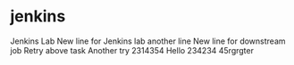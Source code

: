 # jenkins
Jenkins Lab
New line for Jenkins lab
another line
New line for downstream job
Retry above task
Another try
2314354
Hello
234234
45rgrgter
